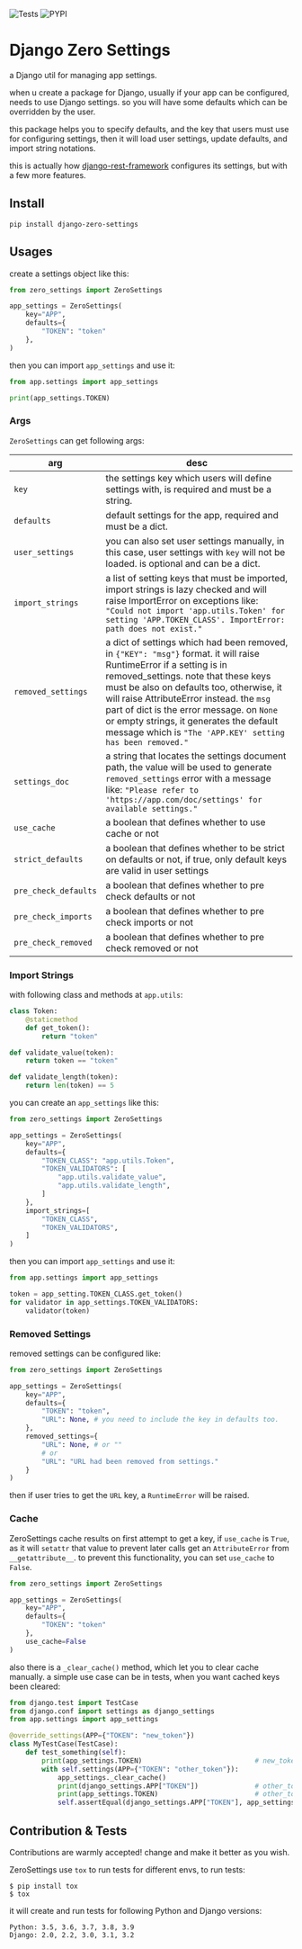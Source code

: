 ![Tests](https://github.com/aasmpro/django-zero-settings/actions/workflows/tests.yml/badge.svg)
![PYPI](https://github.com/aasmpro/django-zero-settings/actions/workflows/publish.yml/badge.svg)
# Django Zero Settings
a Django util for managing app settings.

when u create a package for Django, usually if your app can be configured, needs to use Django settings. so you will have some defaults which can be overridden by the user.

this package helps you to specify defaults, and the key that users must use for configuring settings, then it will load user settings, update defaults, and import string notations.

this is actually how [django-rest-framework](https://github.com/encode/django-rest-framework/blob/master/rest_framework/settings.py) configures its settings, but with a few more features.

## Install
```
pip install django-zero-settings
```

## Usages
create a settings object like this:
```python
from zero_settings import ZeroSettings

app_settings = ZeroSettings(
    key="APP",
    defaults={
        "TOKEN": "token"
    },
)
```

then you can import `app_settings` and use it:
```python
from app.settings import app_settings

print(app_settings.TOKEN)
```

### Args
`ZeroSettings` can get following args:

| arg                  | desc                                                                                                                                                                                                                                                                                                                                                                                                      |
| -------------------- | --------------------------------------------------------------------------------------------------------------------------------------------------------------------------------------------------------------------------------------------------------------------------------------------------------------------------------------------------------------------------------------------------------- |
| `key`                | the settings key which users will define settings with, is required and must be a string.                                                                                                                                                                                                                                                                                                                 |
| `defaults`           | default settings for the app, required and must be a dict.                                                                                                                                                                                                                                                                                                                                                |
| `user_settings`      | you can also set user settings manually, in this case, user settings with `key` will not be loaded. is optional and can be a dict.                                                                                                                                                                                                                                                                        |
| `import_strings`     | a list of setting keys that must be imported, import strings is lazy checked and will raise ImportError on exceptions like: `"Could not import 'app.utils.Token' for setting 'APP.TOKEN_CLASS'. ImportError: path does not exist."`                                                                                                                                                                       |
| `removed_settings`   | a dict of settings which had been removed, in `{"KEY": "msg"}` format. it will raise RuntimeError if a setting is in removed_settings. note that these keys must be also on defaults too, otherwise, it will raise AttributeError instead. the `msg` part of dict is the error message. on `None` or empty strings, it generates the default message which is `"The 'APP.KEY' setting has been removed."` |
| `settings_doc`       | a string that locates the settings document path, the value will be used to generate `removed_settings` error with a message like: `"Please refer to 'https://app.com/doc/settings' for available settings."`                                                                                                                                                                                             |
| `use_cache`          | a boolean that defines whether to use cache or not                                                                                                                                                                                                                                                                                                                                                        |
| `strict_defaults`    | a boolean that defines whether to be strict on defaults or not, if true, only default keys are valid in user settings                                                                                                                                                                                                                                                                                     |
| `pre_check_defaults` | a boolean that defines whether to pre check defaults or not                                                                                                                                                                                                                                                                                                                                               |
| `pre_check_imports`  | a boolean that defines whether to pre check imports or not                                                                                                                                                                                                                                                                                                                                                |
| `pre_check_removed`  | a boolean that defines whether to pre check removed or not                                                                                                                                                                                                                                                                                                                                                |


### Import Strings
with following class and methods at `app.utils`:
```python
class Token:
    @staticmethod
    def get_token():
        return "token"

def validate_value(token):
    return token == "token"

def validate_length(token):
    return len(token) == 5
```

you can create an `app_settings` like this:
```python
from zero_settings import ZeroSettings

app_settings = ZeroSettings(
    key="APP",
    defaults={
        "TOKEN_CLASS": "app.utils.Token",
        "TOKEN_VALIDATORS": [
            "app.utils.validate_value",
            "app.utils.validate_length",
        ]
    },
    import_strings=[
        "TOKEN_CLASS",
        "TOKEN_VALIDATORS",
    ]
)
```

then you can import `app_settings` and use it:
```python
from app.settings import app_settings

token = app_setting.TOKEN_CLASS.get_token()
for validator in app_settings.TOKEN_VALIDATORS:
    validator(token)
```

### Removed Settings
removed settings can be configured like:
```python
from zero_settings import ZeroSettings

app_settings = ZeroSettings(
    key="APP",
    defaults={
        "TOKEN": "token",
        "URL": None, # you need to include the key in defaults too.
    },
    removed_settings={
        "URL": None, # or ""
        # or
        "URL": "URL had been removed from settings."
    }
)
```
then if user tries to get the `URL` key, a `RuntimeError` will be raised.


### Cache
ZeroSettings cache results on first attempt to get a key, if `use_cache` is `True`, as it will `setattr` that value to prevent later calls get an `AttributeError` from `__getattribute__`. to prevent this functionality, you can set `use_cache` to `False`.
```python
from zero_settings import ZeroSettings

app_settings = ZeroSettings(
    key="APP",
    defaults={
        "TOKEN": "token"
    },
    use_cache=False
)
```
also there is a `_clear_cache()` method, which let you to clear cache manually. a simple use case can be in tests, when you want cached keys been cleared:
```python
from django.test import TestCase
from django.conf import settings as django_settings
from app.settings import app_settings

@override_settings(APP={"TOKEN": "new_token"})
class MyTestCase(TestCase):
    def test_something(self):
        print(app_settings.TOKEN)                            # new_token
        with self.settings(APP={"TOKEN": "other_token"}):
            app_settings._clear_cache()
            print(django_settings.APP["TOKEN"])              # other_token
            print(app_settings.TOKEN)                        # other_token
            self.assertEqual(django_settings.APP["TOKEN"], app_settings.TOKEN)
```


## Contribution & Tests
Contributions are warmly accepted! change and make it better as you wish.

ZeroSettings use `tox` to run tests for different envs, to run tests:
```
$ pip install tox
$ tox
```
it will create and run tests for following Python and Django versions:
```
Python: 3.5, 3.6, 3.7, 3.8, 3.9
Django: 2.0, 2.2, 3.0, 3.1, 3.2
```